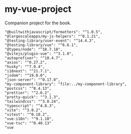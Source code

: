 # my-vue-project

Companion project for the book.


    "@builtwithjavascript/formatters": "^1.0.5",
    "@largescaleapps/my-js-helpers": "^0.1.21",
    "@testing-library/user-event": "^14.4.3",
    "@testing-library/vue": "^6.6.1",
    "@types/node": "^18.7.18",
    "@vitejs/plugin-vue": "^3.1.0",
    "autoprefixer": "^10.4.7",
    "axios": "^0.27.2",
    "husky": "^7.0.4",
    "i18next": "^21.7.1",
    "jsdom": "^19.0.0",
    "json-server": "^0.17.0",
    "my-component-library": "file:../my-component-library",
    "postcss": "^8.4.13",
    "prettier": "^2.6.2",
    "pretty-quick": "^3.1.3",
    "tailwindcss": "^3.0.24",
    "typescript": "^4.8.3",
    "vite": "^3.0.2",
    "vitest": "^0.10.2",
    "vue-i18n": "^9.1.10",
    "vue-tsc": "^0.40.13"
    "vue